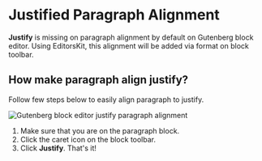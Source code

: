 # Justified Paragraph Alignment

**Justify** is missing on paragraph alignment by default on Gutenberg block editor. Using EditorsKit, this alignment will be added via format on block toolbar.

## How make paragraph align justify?

Follow few steps below to easily align paragraph to justify.

![Gutenberg block editor justify paragraph alignment](https://cldup.com/Ee9rV7ems8.gif)

1. Make sure that you are on the paragraph block.
2. Click the caret icon on the block toolbar.
3. Click **Justify**. That's it!